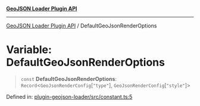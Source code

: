 [**GeoJSON Loader Plugin API**](../README.md)

***

[GeoJSON Loader Plugin API](../README.md) / DefaultGeoJsonRenderOptions

# Variable: DefaultGeoJsonRenderOptions

> `const` **DefaultGeoJsonRenderOptions**: `Record`\<`GeoJsonRenderConfig`\[`"type"`\], `GeoJsonRenderConfig`\[`"style"`\]\>

Defined in: [plugin-geojson-loader/src/constant.ts:5](https://github.com/dde-platform/dde-earth/blob/ff77ffe84b4473f4eb30fc35d51c360b3969e53b/packages/plugin-geojson-loader/src/constant.ts#L5)
